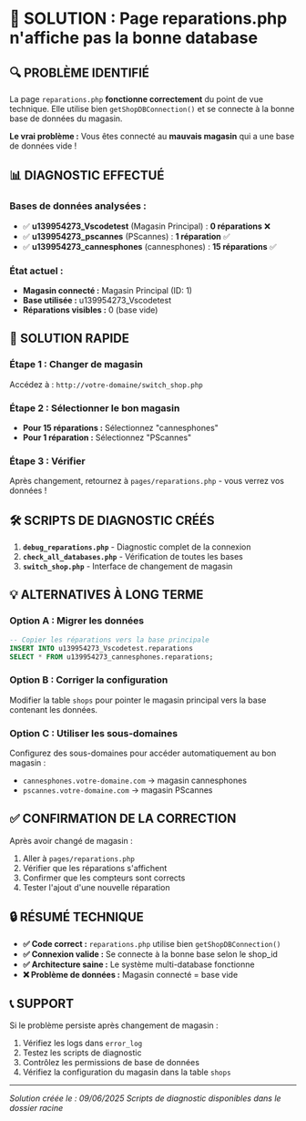 # 🔧 SOLUTION : Page reparations.php n'affiche pas la bonne database

## 🔍 **PROBLÈME IDENTIFIÉ**

La page `reparations.php` **fonctionne correctement** du point de vue technique. Elle utilise bien `getShopDBConnection()` et se connecte à la bonne base de données du magasin. 

**Le vrai problème :** Vous êtes connecté au **mauvais magasin** qui a une base de données vide !

## 📊 **DIAGNOSTIC EFFECTUÉ**

### Bases de données analysées :
- ✅ **u139954273_Vscodetest** (Magasin Principal) : **0 réparations** ❌ 
- ✅ **u139954273_pscannes** (PScannes) : **1 réparation** ✅
- ✅ **u139954273_cannesphones** (cannesphones) : **15 réparations** ✅

### État actuel :
- **Magasin connecté :** Magasin Principal (ID: 1)
- **Base utilisée :** u139954273_Vscodetest
- **Réparations visibles :** 0 (base vide)

## 🚀 **SOLUTION RAPIDE**

### Étape 1 : Changer de magasin
Accédez à : `http://votre-domaine/switch_shop.php`

### Étape 2 : Sélectionner le bon magasin
- **Pour 15 réparations :** Sélectionnez "cannesphones" 
- **Pour 1 réparation :** Sélectionnez "PScannes"

### Étape 3 : Vérifier
Après changement, retournez à `pages/reparations.php` - vous verrez vos données !

## 🛠️ **SCRIPTS DE DIAGNOSTIC CRÉÉS**

1. **`debug_reparations.php`** - Diagnostic complet de la connexion
2. **`check_all_databases.php`** - Vérification de toutes les bases
3. **`switch_shop.php`** - Interface de changement de magasin

## 💡 **ALTERNATIVES À LONG TERME**

### Option A : Migrer les données
```sql
-- Copier les réparations vers la base principale
INSERT INTO u139954273_Vscodetest.reparations 
SELECT * FROM u139954273_cannesphones.reparations;
```

### Option B : Corriger la configuration
Modifier la table `shops` pour pointer le magasin principal vers la base contenant les données.

### Option C : Utiliser les sous-domaines
Configurez des sous-domaines pour accéder automatiquement au bon magasin :
- `cannesphones.votre-domaine.com` → magasin cannesphones
- `pscannes.votre-domaine.com` → magasin PScannes

## ✅ **CONFIRMATION DE LA CORRECTION**

Après avoir changé de magasin :

1. Aller à `pages/reparations.php`
2. Vérifier que les réparations s'affichent
3. Confirmer que les compteurs sont corrects
4. Tester l'ajout d'une nouvelle réparation

## 🔒 **RÉSUMÉ TECHNIQUE**

- **✅ Code correct :** `reparations.php` utilise bien `getShopDBConnection()`
- **✅ Connexion valide :** Se connecte à la bonne base selon le shop_id
- **✅ Architecture saine :** Le système multi-database fonctionne
- **❌ Problème de données :** Magasin connecté = base vide

## 📞 **SUPPORT**

Si le problème persiste après changement de magasin :
1. Vérifiez les logs dans `error_log`
2. Testez les scripts de diagnostic
3. Contrôlez les permissions de base de données
4. Vérifiez la configuration du magasin dans la table `shops`

---
*Solution créée le : 09/06/2025*
*Scripts de diagnostic disponibles dans le dossier racine* 